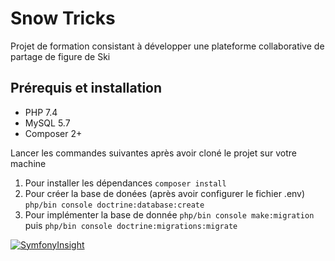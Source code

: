 # Snow Tricks

Projet de formation consistant à développer une plateforme collaborative de partage de figure de Ski

## Prérequis et installation
- PHP 7.4
- MySQL 5.7
- Composer 2+


Lancer les commandes suivantes après avoir cloné le projet sur votre machine
1. Pour installer les dépendances
```composer install```
2. Pour créer la base de donées (après avoir configurer le fichier .env)
```php/bin console doctrine:database:create```
3. Pour implémenter la base de donnée
```php/bin console make:migration```
puis
```php/bin console doctrine:migrations:migrate```

[![SymfonyInsight](https://insight.symfony.com/projects/5782275b-bc84-4610-b00a-6dd47f4c4044/mini.svg)](https://insight.symfony.com/projects/5782275b-bc84-4610-b00a-6dd47f4c4044)
